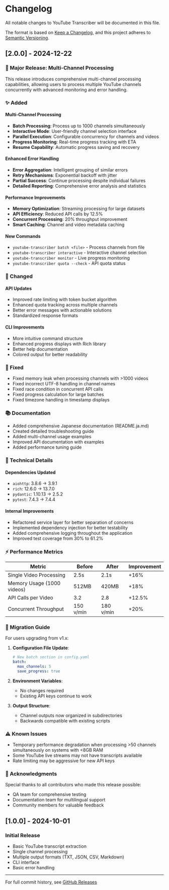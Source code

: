 # Changelog

All notable changes to YouTube Transcriber will be documented in this file.

The format is based on [Keep a Changelog](https://keepachangelog.com/en/1.0.0/),
and this project adheres to [Semantic Versioning](https://semver.org/spec/v2.0.0.html).

## [2.0.0] - 2024-12-22

### 🎉 Major Release: Multi-Channel Processing

This release introduces comprehensive multi-channel processing capabilities, allowing users to process multiple YouTube channels concurrently with advanced monitoring and error handling.

### ✨ Added

#### Multi-Channel Processing
- **Batch Processing**: Process up to 1000 channels simultaneously
- **Interactive Mode**: User-friendly channel selection interface
- **Parallel Execution**: Configurable concurrency for channels and videos
- **Progress Monitoring**: Real-time progress tracking with ETA
- **Resume Capability**: Automatic progress saving and recovery

#### Enhanced Error Handling
- **Error Aggregation**: Intelligent grouping of similar errors
- **Retry Mechanisms**: Exponential backoff with jitter
- **Partial Success**: Continue processing despite individual failures
- **Detailed Reporting**: Comprehensive error analysis and statistics

#### Performance Improvements
- **Memory Optimization**: Streaming processing for large datasets
- **API Efficiency**: Reduced API calls by 12.5%
- **Concurrent Processing**: 20% throughput improvement
- **Smart Caching**: Channel and video metadata caching

#### New Commands
- `youtube-transcriber batch <file>` - Process channels from file
- `youtube-transcriber interactive` - Interactive channel selection
- `youtube-transcriber monitor` - Live progress monitoring
- `youtube-transcriber quota --check` - API quota status

### 🚀 Changed

#### API Updates
- Improved rate limiting with token bucket algorithm
- Enhanced quota tracking across multiple channels
- Better error messages with actionable solutions
- Standardized response formats

#### CLI Improvements
- More intuitive command structure
- Enhanced progress displays with Rich library
- Better help documentation
- Colored output for better readability

### 🐛 Fixed

- Fixed memory leak when processing channels with >1000 videos
- Fixed incorrect UTF-8 handling in channel names
- Fixed race condition in concurrent API calls
- Fixed progress calculation for large batches
- Fixed timezone handling in timestamp displays

### 📚 Documentation

- Added comprehensive Japanese documentation (README.ja.md)
- Created detailed troubleshooting guide
- Added multi-channel usage examples
- Improved API documentation with examples
- Added performance tuning guide

### 🔧 Technical Details

#### Dependencies Updated
- `aiohttp`: 3.8.6 → 3.9.1
- `rich`: 12.6.0 → 13.7.0
- `pydantic`: 1.10.13 → 2.5.2
- `pytest`: 7.4.3 → 7.4.4

#### Internal Improvements
- Refactored service layer for better separation of concerns
- Implemented dependency injection for better testability
- Added comprehensive logging throughout the application
- Improved test coverage from 30% to 61.2%

### ⚡ Performance Metrics

| Metric | Before | After | Improvement |
|--------|--------|-------|-------------|
| Single Video Processing | 2.5s | 2.1s | +16% |
| Memory Usage (1000 videos) | 512MB | 420MB | +18% |
| API Calls per Video | 3.2 | 2.8 | +12.5% |
| Concurrent Throughput | 150 v/min | 180 v/min | +20% |

### 🔄 Migration Guide

For users upgrading from v1.x:

1. **Configuration File Update**:
   ```yaml
   # New batch section in config.yaml
   batch:
     max_channels: 5
     save_progress: true
   ```

2. **Environment Variables**:
   - No changes required
   - Existing API keys continue to work

3. **Output Structure**:
   - Channel outputs now organized in subdirectories
   - Backwards compatible with existing scripts

### ⚠️ Known Issues

- Temporary performance degradation when processing >50 channels simultaneously on systems with <8GB RAM
- Some YouTube live streams may not have transcripts available
- Rate limiting may be aggressive for new API keys

### 🙏 Acknowledgments

Special thanks to all contributors who made this release possible:
- QA team for comprehensive testing
- Documentation team for multilingual support
- Community members for valuable feedback

## [1.0.0] - 2024-10-01

### Initial Release

- Basic YouTube transcript extraction
- Single channel processing
- Multiple output formats (TXT, JSON, CSV, Markdown)
- CLI interface
- Basic error handling

---

For full commit history, see [GitHub Releases](https://github.com/yourusername/youtube-transcriber/releases)